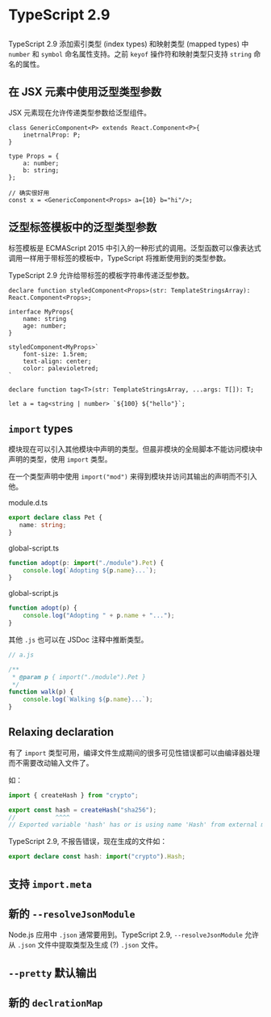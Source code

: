# TypeScript 2.9

##

TypeScript 2.9 添加索引类型 (index types) 和映射类型 (mapped types) 中 `number` 和 `symbol` 命名属性支持。之前 `keyof` 操作符和映射类型只支持 `string` 命名的属性。

## 在 JSX 元素中使用泛型类型参数

JSX 元素现在允许传递类型参数给泛型组件。

```tsx
class GenericComponent<P> extends React.Component<P>{
    inetrnalProp: P;
}

type Props = {
    a: number;
    b: string;
};

// 确实很好用
const x = <GenericComponent<Props> a={10} b="hi"/>;
```

## 泛型标签模板中的泛型类型参数

标签模板是 ECMAScript 2015 中引入的一种形式的调用。泛型函数可以像表达式调用一样用于带标签的模板中，TypeScript 将推断使用到的类型参数。

TypeScript 2.9 允许给带标签的模板字符串传递泛型参数。

```tsx
declare function styledComponent<Props>(str: TemplateStringsArray): React.Component<Props>;

interface MyProps{
    name: string
    age: number;
}

styledComponent<MyProps>`
    font-size: 1.5rem;
    text-align: center;
    color: palevioletred;
`

declare function tag<T>(str: TemplateStringsArray, ...args: T[]): T;

let a = tag<string | number> `${100} ${"hello"}`;
```

## `import` types

模块现在可以引入其他模块中声明的类型。但晨非模块的全局脚本不能访问模块中声明的类型，使用 `import` 类型。

在一个类型声明中使用 `import("mod")` 来得到模块并访问其输出的声明而不引入他。

module.d.ts

```ts
export declare class Pet {
   name: string;
}
```

global-script.ts

```ts
function adopt(p: import("./module").Pet) {
    console.log(`Adopting ${p.name}...`);
}
```

global-script.js

```js
function adopt(p) {
    console.log("Adopting " + p.name + "...");
}
```

其他 `.js` 也可以在 JSDoc 注释中推断类型。

```js
// a.js

/**
 * @param p { import("./module").Pet }
 */
function walk(p) {
    console.log(`Walking ${p.name}...`);
}
```

## Relaxing declaration

有了 `import` 类型可用，编译文件生成期间的很多可见性错误都可以由编译器处理而不需要改动输入文件了。

如：

```ts
import { createHash } from "crypto";

export const hash = createHash("sha256");
//           ^^^^
// Exported variable 'hash' has or is using name 'Hash' from external module "crypto" but cannot be named.
```

TypeScript 2.9, 不报告错误，现在生成的文件如：

```ts
export declare const hash: import("crypto").Hash;
```

## 支持 `import.meta`


## 新的 `--resolveJsonModule`

Node.js 应用中 `.json` 通常要用到。TypeScript 2.9, `--resolveJsonModule` 允许从 `.json` 文件中提取类型及生成 (?) `.json` 文件。

## `--pretty` 默认输出

## 新的 `declrationMap`